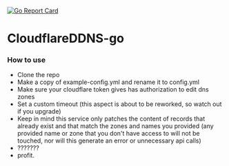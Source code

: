 [![Go Report Card](https://goreportcard.com/badge/github.com/nylone/CloudflareDDNS-go)](https://goreportcard.com/report/github.com/nylone/CloudflareDDNS-go)
# CloudflareDDNS-go
### How to use
- Clone the repo
- Make a copy of example-config.yml and rename it to config.yml
- Make sure your cloudflare token gives has authorization to edit dns zones
- Set a custom timeout (this aspect is about to be reworked, so watch out if you upgrade)
- Keep in mind this service only patches the content of records that already exist and that match the zones and names you provided (any provided name or zone that you don't have access to will not be touched, nor will this generate an error or unnecessary api calls)
- ???????
- profit.
